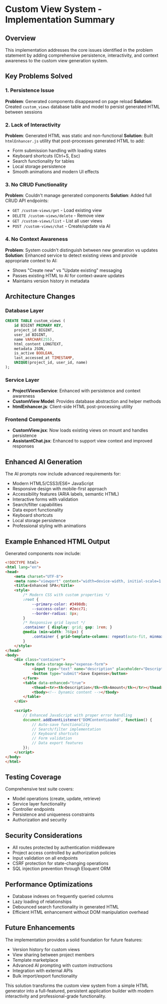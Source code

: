 # Custom View System - Implementation Summary

## Overview
This implementation addresses the core issues identified in the problem statement by adding comprehensive persistence, interactivity, and context awareness to the custom view generation system.

## Key Problems Solved

### 1. Persistence Issue
**Problem**: Generated components disappeared on page reload
**Solution**: Created `custom_views` database table and model to persist generated HTML between sessions

### 2. Lack of Interactivity  
**Problem**: Generated HTML was static and non-functional
**Solution**: Built `htmlEnhancer.js` utility that post-processes generated HTML to add:
- Form submission handling with loading states
- Keyboard shortcuts (Ctrl+S, Esc)
- Search functionality for tables
- Local storage persistence
- Smooth animations and modern UI effects

### 3. No CRUD Functionality
**Problem**: Couldn't manage generated components
**Solution**: Added full CRUD API endpoints:
- `GET /custom-views/get` - Load existing view
- `DELETE /custom-views/delete` - Remove view  
- `GET /custom-views/list` - List all user views
- `POST /custom-views/chat` - Create/update via AI

### 4. No Context Awareness
**Problem**: System couldn't distinguish between new generation vs updates
**Solution**: Enhanced service to detect existing views and provide appropriate context to AI:
- Shows "Create new" vs "Update existing" messaging
- Passes existing HTML to AI for context-aware updates
- Maintains version history in metadata

## Architecture Changes

### Database Layer
```sql
CREATE TABLE custom_views (
    id BIGINT PRIMARY KEY,
    project_id BIGINT,
    user_id BIGINT, 
    name VARCHAR(255),
    html_content LONGTEXT,
    metadata JSON,
    is_active BOOLEAN,
    last_accessed_at TIMESTAMP,
    UNIQUE(project_id, user_id, name)
);
```

### Service Layer
- **ProjectViewsService**: Enhanced with persistence and context awareness
- **CustomView Model**: Provides database abstraction and helper methods
- **htmlEnhancer.js**: Client-side HTML post-processing utility

### Frontend Components
- **CustomView.jsx**: Now loads existing views on mount and handles persistence
- **AssistantChat.jsx**: Enhanced to support view context and improved responses

## Enhanced AI Generation

The AI prompts now include advanced requirements for:
- Modern HTML5/CSS3/ES6+ JavaScript
- Responsive design with mobile-first approach
- Accessibility features (ARIA labels, semantic HTML)
- Interactive forms with validation
- Search/filter capabilities
- Data export functionality
- Keyboard shortcuts
- Local storage persistence
- Professional styling with animations

## Example Enhanced HTML Output

Generated components now include:
```html
<!DOCTYPE html>
<html lang="en">
<head>
    <meta charset="UTF-8">
    <meta name="viewport" content="width=device-width, initial-scale=1.0">
    <title>Enhanced SPA</title>
    <style>
        /* Modern CSS with custom properties */
        :root {
            --primary-color: #3498db;
            --success-color: #2ecc71;
            --border-radius: 8px;
        }
        /* Responsive grid layout */
        .container { display: grid; gap: 1rem; }
        @media (min-width: 768px) {
            .container { grid-template-columns: repeat(auto-fit, minmax(300px, 1fr)); }
        }
    </style>
</head>
<body>
    <div class="container">
        <form data-storage-key="expense-form">
            <input type="text" name="description" placeholder="Description" required>
            <button type="submit">Save Expense</button>
        </form>
        <table data-enhanced="true">
            <thead><tr><th>Description</th><th>Amount</th></tr></thead>
            <tbody><!-- Dynamic content --></tbody>
        </table>
    </div>
    
    <script>
        // Enhanced JavaScript with proper error handling
        document.addEventListener('DOMContentLoaded', function() {
            // Auto-save functionality
            // Search/filter implementation  
            // Keyboard shortcuts
            // Form validation
            // Data export features
        });
    </script>
</body>
</html>
```

## Testing Coverage

Comprehensive test suite covers:
- Model operations (create, update, retrieve)
- Service layer functionality
- Controller endpoints
- Persistence and uniqueness constraints
- Authorization and security

## Security Considerations

- All routes protected by authentication middleware
- Project access controlled by authorization policies  
- Input validation on all endpoints
- CSRF protection for state-changing operations
- SQL injection prevention through Eloquent ORM

## Performance Optimizations

- Database indexes on frequently queried columns
- Lazy loading of relationships
- Debounced search functionality in generated HTML
- Efficient HTML enhancement without DOM manipulation overhead

## Future Enhancements

The implementation provides a solid foundation for future features:
- Version history for custom views
- View sharing between project members
- Template marketplace
- Advanced AI prompting with custom instructions
- Integration with external APIs
- Bulk import/export functionality

This solution transforms the custom view system from a simple HTML generator into a full-featured, persistent application builder with modern interactivity and professional-grade functionality.